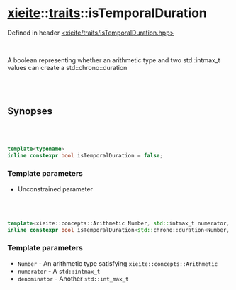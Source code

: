 # [xieite](../xieite.md)::[traits](../traits.md)::isTemporalDuration
Defined in header [<xieite/traits/isTemporalDuration.hpp>](../../include/xieite/traits/isTemporalDuration.hpp)

<br/>

A boolean representing whether an arithmetic type and two std::intmax_t values can create a std::chrono::duration

<br/><br/>

## Synopses

<br/><br/>

```cpp
template<typename>
inline constexpr bool isTemporalDuration = false;
```
### Template parameters
- Unconstrained parameter

<br/><br/>

```cpp
template<xieite::concepts::Arithmetic Number, std::intmax_t numerator, std::intmax_t denominator>
inline constexpr bool isTemporalDuration<std::chrono::duration<Number, std::ratio<numerator, denominator>>> = true;
```
### Template parameters
- `Number` - An arithmetic type satisfying `xieite::concepts::Arithmetic`
- `numerator` - A `std::intmax_t`
- `denominator` - Another `std::int_max_t`
